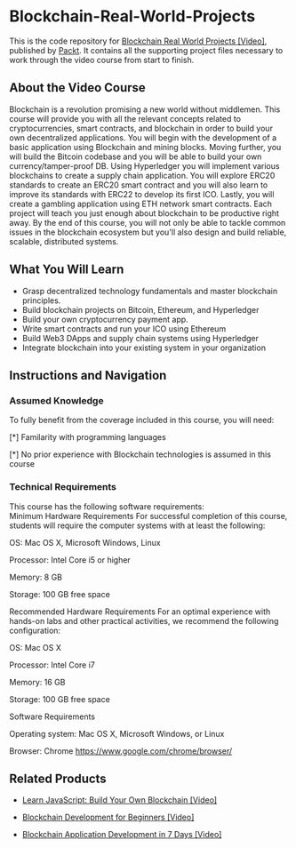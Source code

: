 # Blockchain-Real-World-Projects

This is the code repository for [Blockchain Real World Projects [Video]](https://www.packtpub.com/big-data-and-business-intelligence/blockchain-real-world-projects-video?utm_source=github&utm_medium=repository&utm_campaign=9781788626217), published by [Packt](https://www.packtpub.com/?utm_source=github). It contains all the supporting project files necessary to work through the video course from start to finish.
## About the Video Course
Blockchain is a revolution promising a new world without middlemen. This course will provide you with all the relevant concepts related to cryptocurrencies, smart contracts, and blockchain in order to build your own decentralized applications.
You will begin with the development of a basic application using Blockchain and mining blocks. Moving further, you will build the Bitcoin codebase and you will be able to build your own currency/tamper-proof DB. Using Hyperledger you will implement various blockchains to create a supply chain application. You will explore ERC20 standards to create an ERC20 smart contract and you will also learn to improve its standards with ERC22 to develop its first ICO. Lastly, you will create a gambling application using ETH network smart contracts. Each project will teach you just enough about blockchain to be productive right away.
By the end of this course, you will not only be able to tackle common issues in the blockchain ecosystem but you'll also design and build reliable, scalable, distributed systems.

<H2>What You Will Learn</H2>
<DIV class=book-info-will-learn-text>
<UL>
<LI>Grasp decentralized technology fundamentals and master blockchain principles. 
<LI>Build blockchain projects on Bitcoin, Ethereum, and Hyperledger 
<LI>Build your own cryptocurrency payment app. 
<LI>Write smart contracts and run your ICO using Ethereum 
<LI>Build Web3 DApps and supply chain systems using Hyperledger 
<LI>Integrate blockchain into your existing system in your organization </LI></UL></DIV>

## Instructions and Navigation
### Assumed Knowledge
To fully benefit from the coverage included in this course, you will need:<br/>

[*] Familarity with programming languages


[*] No prior experience with Blockchain technologies is assumed in this course
### Technical Requirements
This course has the following software requirements:<br/>
Minimum Hardware Requirements
For successful completion of this course, students will require the computer systems with at least the following:


OS: Mac OS X, Microsoft Windows, Linux



Processor: Intel Core i5 or higher



Memory: 8 GB



Storage: 100 GB free space


Recommended Hardware Requirements
For an optimal experience with hands-on labs and other practical activities, we recommend the following configuration:


OS: Mac OS X



Processor: Intel Core i7



Memory: 16 GB

Storage: 100 GB free space


Software Requirements

Operating system: Mac OS X, Microsoft Windows, or Linux



Browser: Chrome https://www.google.com/chrome/browser/



## Related Products
* [Learn JavaScript: Build Your Own Blockchain [Video]](https://www.packtpub.com/application-development/learn-javascript-build-your-own-blockchain-video?utm_source=github&utm_medium=repository&utm_campaign=9781789612516)

* [Blockchain Development for Beginners [Video]](https://www.packtpub.com/big-data-and-business-intelligence/blockchain-development-beginners-video?utm_source=github&utm_medium=repository&utm_campaign=9781788830911)

* [Blockchain Application Development in 7 Days [Video]](https://www.packtpub.com/application-development/blockchain-application-development-7-days-video?utm_source=github&utm_medium=repository&utm_campaign=9781789341942)

